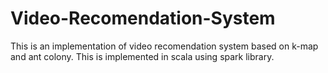 # Video-Recomendation-System
This is an implementation of video recomendation system based on k-map and ant colony. This is implemented in scala using spark library.
